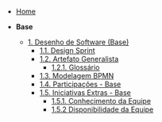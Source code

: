 <!-- docs/_sidebar.md -->

- [Home](/)

- **Base**
  - [1. Desenho de Software (Base)](/Base/1.Base.md)
    - [1.1. Design Sprint](/Base/1.1.DesignSprint.md)
    - [1.2. Artefato Generalista](/Base/1.2.ArtefatoGeneralista.md)
      - [1.2.1. Glossário](/Base/1.2.1.Glossario.md)
    - [1.3. Modelagem BPMN](/Base/1.3.ModelagemBPMN.md)
    - [1.4. Participações - Base](/Base/1.4.ParticipacoesBase.md)
    - [1.5. Iniciativas Extras - Base](/Base/1.5.IniciativasExtras.md)
      - [1.5.1. Conhecimento da Equipe](/Extra/1.5.1.ConhecimentoDaEquipe.md)
      - [1.5.2 Disponibilidade da Equipe](/Extra/1.5.2.DisponibilidadeDaEquipe.md)

